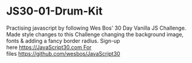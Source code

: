 # JS30-01-Drum-Kit 
Practising javascript by following Wes Bos' 30 Day Vanilla JS Challenge.
Made style changes to this Challenge changing the background image, fonts & adding a fancy border radius.
Sign-up here https://JavaScript30.com For files https://github.com/wesbos/JavaScript30
